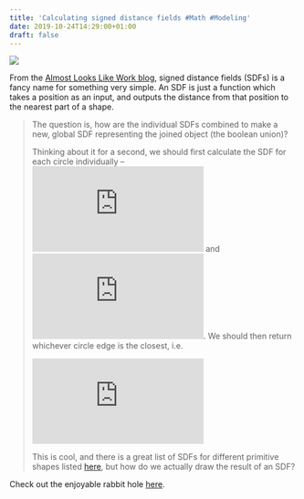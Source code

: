 ```yaml
---
title: 'Calculating signed distance fields #Math #Modeling'
date: 2019-10-24T14:29:00+01:00
draft: false
---
```


![](https://cdn-blog.adafruit.com/uploads/2019/10/Untitled-84.png)

From the [Almost Looks Like Work blog](https://jasmcole.com/2019/10/03/signed-distance-fields/), signed distance fields (SDFs) is a fancy name for something very simple. An SDF is just a function which takes a position as an input, and outputs the distance from that position to the nearest part of a shape.

> The question is, how are the individual SDFs combined to make a new, global SDF representing the joined object (the boolean union)?
> 
> Thinking about it for a second, we should first calculate the SDF for each circle individually – ![S_1(\mathbf{x})](https://s0.wp.com/latex.php?latex=S_1%28%5Cmathbf%7Bx%7D%29&bg=ffffff&fg=333333&s=0 "S_1(\mathbf{x})") and ![S_2(\mathbf{x})](https://s0.wp.com/latex.php?latex=S_2%28%5Cmathbf%7Bx%7D%29&bg=ffffff&fg=333333&s=0 "S_2(\mathbf{x})"). We should then return whichever circle edge is the closest, i.e.
> 
> ![\displaystyle{S_{\text{union}}(\mathbf{x}) = \text{min}(S_1( \mathbf{x} ), S_2( \mathbf{x} ))}](https://s0.wp.com/latex.php?latex=%5Cdisplaystyle%7BS_%7B%5Ctext%7Bunion%7D%7D%28%5Cmathbf%7Bx%7D%29+%3D+%5Ctext%7Bmin%7D%28S_1%28+%5Cmathbf%7Bx%7D+%29%2C+S_2%28+%5Cmathbf%7Bx%7D+%29%29%7D&bg=ffffff&fg=333333&s=0 "\displaystyle{S_{\text{union}}(\mathbf{x}) = \text{min}(S_1( \mathbf{x} ), S_2( \mathbf{x} ))}")
> 
> This is cool, and there is a great list of SDFs for different primitive shapes listed [here](http://www.iquilezles.org/www/articles/distfunctions/distfunctions.htm), but how do we actually draw the result of an SDF?

Check out the enjoyable rabbit hole [here](https://jasmcole.com/2019/10/03/signed-distance-fields/).